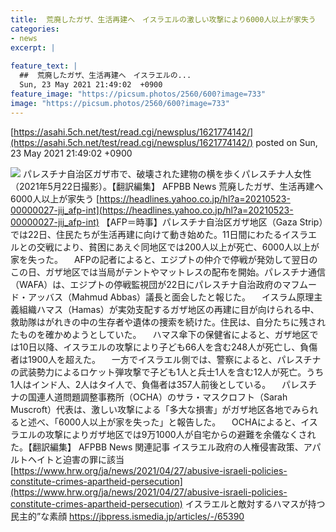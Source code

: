 ```yaml
---
title:  荒廃したガザ、生活再建へ　イスラエルの激しい攻撃により6000人以上が家失う  
categories:
- news
excerpt: |
  
feature_text: |
  ##  荒廃したガザ、生活再建へ　イスラエルの...
  Sun, 23 May 2021 21:49:02  +0900
feature_image: "https://picsum.photos/2560/600?image=733"
image: "https://picsum.photos/2560/600?image=733"
---
```


[https://asahi.5ch.net/test/read.cgi/newsplus/1621774142/](https://asahi.5ch.net/test/read.cgi/newsplus/1621774142/)
posted on Sun, 23 May 2021 21:49:02  +0900

<!--more-->

![](https://amd.c.yimg.jp/amd/20210523-00000027-jij_afp-000-3-view.jpg) パレスチナ自治区ガザ市で、破壊された建物の横を歩くパレスチナ人女性（2021年5月22日撮影）。【翻訳編集】 AFPBB News 荒廃したガザ、生活再建へ 6000人以上が家失う [https://headlines.yahoo.co.jp/hl?a=20210523-00000027-jij_afp-int](https://headlines.yahoo.co.jp/hl?a=20210523-00000027-jij_afp-int) 【AFP＝時事】パレスチナ自治区ガザ地区（Gaza Strip）では22日、住民たちが生活再建に向けて動き始めた。11日間にわたるイスラエルとの交戦により、貧困にあえぐ同地区では200人以上が死亡、6000人以上が家を失った。 　AFPの記者によると、エジプトの仲介で停戦が発効して翌日のこの日、ガザ地区では当局がテントやマットレスの配布を開始。パレスチナ通信（WAFA）は、エジプトの停戦監視団が22日にパレスチナ自治政府のマフムード・アッバス（Mahmud Abbas）議長と面会したと報じた。 　イスラム原理主義組織ハマス（Hamas）が実効支配するガザ地区の再建に目が向けられる中、救助隊はがれきの中の生存者や遺体の捜索を続けた。住民は、自分たちに残されたものを確かめようとしていた。 　ハマス傘下の保健省によると、ガザ地区では10日以降、イスラエルの攻撃により子ども66人を含む248人が死亡し、負傷者は1900人を超えた。 　一方でイスラエル側では、警察によると、パレスチナの武装勢力によるロケット弾攻撃で子ども1人と兵士1人を含む12人が死亡。うち1人はインド人、2人はタイ人で、負傷者は357人前後としている。 　パレスチナの国連人道問題調整事務所（OCHA）のサラ・マスクロフト（Sarah Muscroft）代表は、激しい攻撃による「多大な損害」がガザ地区各地でみられると述べ、「6000人以上が家を失った」と報告した。 　OCHAによると、イスラエルの攻撃によりガザ地区では9万1000人が自宅からの避難を余儀なくされた。【翻訳編集】 AFPBB News 関連記事 イスラエル政府の人権侵害政策、アパルトヘイトと迫害の罪に該当 [https://www.hrw.org/ja/news/2021/04/27/abusive-israeli-policies-constitute-crimes-apartheid-persecution](https://www.hrw.org/ja/news/2021/04/27/abusive-israeli-policies-constitute-crimes-apartheid-persecution) イスラエルと敵対するハマスが持つ民主的”な素顔 https://jbpress.ismedia.jp/articles/-/65390
